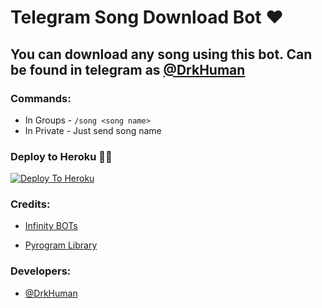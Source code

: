 # Telegram Song Download Bot ❤

## You can download any song using this bot. Can be found in telegram as [@DrkHuman](https://t.me/DrkVidun)

### Commands:
- In Groups - `/song <song name>`
- In Private - Just send song name

### Deploy to Heroku 🏃‍♂

[![Deploy To Heroku](https://www.herokucdn.com/deploy/button.svg)](https://heroku.com/deploy?template=https://github.com/darkhuman1/MusicBot)

### Credits:

- [Infinity BOTs](https://t.me/Infinity_BOTs)

- [Pyrogram Library](https://github.com/pyrogram/pyrogram)

### Developers:

- [@DrkHuman](https://t.me/DrkVidun)


